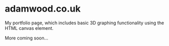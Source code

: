 # adamwood.co.uk
My portfolio page, which includes basic 3D graphing functionality using the HTML canvas element.

More coming soon... 


